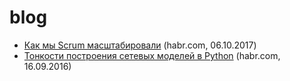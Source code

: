 # blog

* [Как мы Scrum масштабировали](https://habr.com/ru/companies/alfa/articles/339510/) (habr.com, 06.10.2017)
* [Тонкости построения сетевых моделей в Python](habr/2016-09-16.md) (habr.com, 16.09.2016)